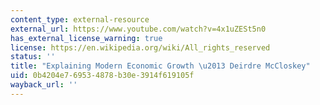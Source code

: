 ```yaml
---
content_type: external-resource
external_url: https://www.youtube.com/watch?v=4x1uZESt5n0
has_external_license_warning: true
license: https://en.wikipedia.org/wiki/All_rights_reserved
status: ''
title: "Explaining Modern Economic Growth \u2013 Deirdre McCloskey"
uid: 0b4204e7-6953-4878-b30e-3914f619105f
wayback_url: ''
---
```

